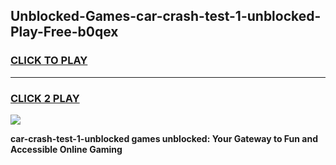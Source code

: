 
## Unblocked-Games-car-crash-test-1-unblocked-Play-Free-b0qex
<h3>
<a href="https://premium76.site?title=car-crash-test-1-unblocked&ref=19M">CLICK TO PLAY</a></h3>
<hr>

<h3>
<a href="https://premium76.site?title=car-crash-test-1-unblocked&ref=19M">CLICK 2 PLAY</a>
  
</h3>

<a href="https://premium76.site?title=car-crash-test-1-unblocked&ref=19M"><img src="https://clearcache.store/games.png"></a>


**car-crash-test-1-unblocked games unblocked: Your Gateway to Fun and Accessible Online Gaming**
